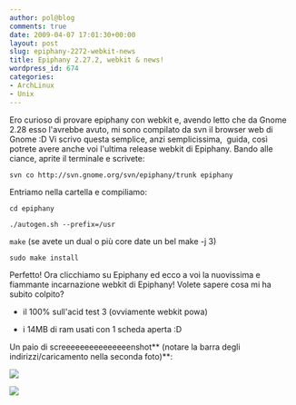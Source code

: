```yaml
---
author: pol@blog
comments: true
date: 2009-04-07 17:01:30+00:00
layout: post
slug: epiphany-2272-webkit-news
title: Epiphany 2.27.2, webkit & news!
wordpress_id: 674
categories:
- ArchLinux
- Unix
---
```


Ero curioso di provare epiphany con webkit e, avendo letto che da Gnome 2.28 esso l'avrebbe avuto, mi sono compilato da svn il browser web di Gnome :D
Vi scrivo questa semplice, anzi semplicissima,  guida, così potrete avere anche voi l'ultima release webkit di Epiphany.
Bando alle ciance, aprite il terminale e scrivete:

`svn co http://svn.gnome.org/svn/epiphany/trunk epiphany`

Entriamo nella cartella e compiliamo:

`cd epiphany`

`./autogen.sh --prefix=/usr`

`make` (se avete un dual o più core date un bel make -j 3)

`sudo make install`

Perfetto!
Ora clicchiamo su Epiphany ed ecco a voi la nuovissima e fiammante incarnazione webkit di Epiphany!
Volete sapere cosa mi ha subito colpito?



	
  * il 100% sull'acid test 3 (ovviamente webkit powa)

	
  * i 14MB di ram usati con 1 scheda aperta :D


Un paio di screeeeeeeeeeeeeeenshot** (notare la barra degli indirizzi/caricamento nella seconda foto)**:


[![](http://www.allfreeportal.com/imghost/thumbs/565590epiweb.png)](http://www.allfreeportal.com/imghost/viewer.php?id=565590epiweb.png)




[![](http://www.allfreeportal.com/imghost/thumbs/679361caricamento.png)](http://www.allfreeportal.com/imghost/viewer.php?id=679361caricamento.png)
